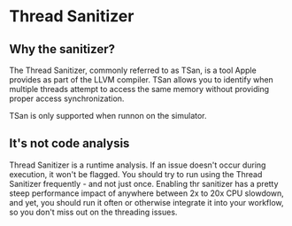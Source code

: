 #  Thread Sanitizer

## Why the sanitizer?
The Thread Sanitizer, commonly referred to as TSan, is a tool Apple provides as part of the LLVM compiler. TSan allows you to identify when multiple threads attempt to access the same memory without providing proper access synchronization.

TSan is only supported when runnon on the simulator.

## It's not code analysis
Thread Sanitizer is a runtime analysis. If an issue doesn't occur during execution, it won't be flagged.
You should try to run using the Thread Sanitizer frequently - and not just once. Enabling thr sanitizer has a pretty steep performance impact of anywhere between 2x to 20x CPU slowdown, and yet, you should run it often or otherwise integrate it into your workflow, so you don't miss out on the threading issues.
